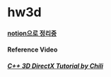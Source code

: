 # hw3d

#### [notion으로 정리중](https://rapid-coyote-586.notion.site/DirectX11-6d474f9465fe4af9942d2ff05c3d82e4)

#### Reference Video

##### [C++ 3D DirectX Tutorial by Chili](https://www.youtube.com/playlist?list=PLqCJpWy5Fohd3S7ICFXwUomYW0Wv67pDD)
